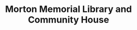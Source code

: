 ---
layout: repo
title: "Morton Memorial Library and Community House"
id: 22090
permalink: repos/22090/
---